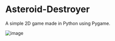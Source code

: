# Asteroid-Destroyer
A simple 2D game made in Python using Pygame.

![image](https://github.com/hadi-naqvi/Asteroid-Destroyer/assets/92334527/fd23b480-49a9-4b61-86f7-72f3ff769277)
